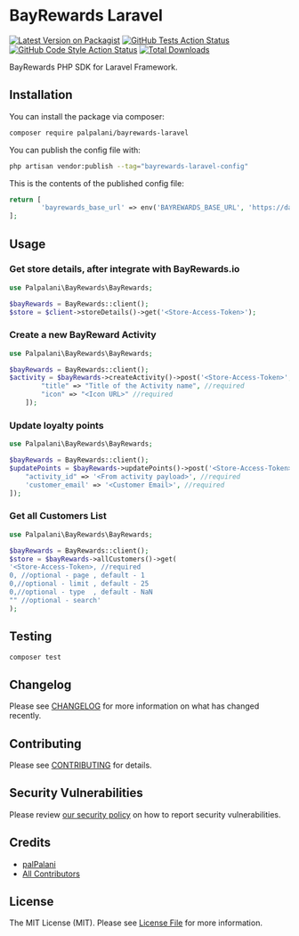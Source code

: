 # BayRewards Laravel

[![Latest Version on Packagist](https://img.shields.io/packagist/v/palpalani/bayrewards-laravel.svg?style=flat-square)](https://packagist.org/packages/palpalani/bayrewards-laravel)
[![GitHub Tests Action Status](https://img.shields.io/github/actions/workflow/status/palpalani/bayrewards-laravel/run-tests.yml?branch=main&label=tests&style=flat-square)](https://github.com/palpalani/bayrewards-laravel/actions?query=workflow%3Arun-tests+branch%3Amain)
[![GitHub Code Style Action Status](https://img.shields.io/github/actions/workflow/status/palpalani/bayrewards-laravel/fix-php-code-style-issues.yml?branch=main&label=code%20style&style=flat-square)](https://github.com/palpalani/bayrewards-laravel/actions?query=workflow%3A"Fix+PHP+code+style+issues"+branch%3Amain)
[![Total Downloads](https://img.shields.io/packagist/dt/palpalani/bayrewards-laravel.svg?style=flat-square)](https://packagist.org/packages/palpalani/bayrewards-laravel)

BayRewards PHP SDK for Laravel Framework.

## Installation

You can install the package via composer:

```bash
composer require palpalani/bayrewards-laravel
```
You can publish the config file with:

```bash
php artisan vendor:publish --tag="bayrewards-laravel-config"
```

This is the contents of the published config file:

```php
return [
        'bayrewards_base_url' => env('BAYREWARDS_BASE_URL', 'https://data.bayrewards.io')
];
```

## Usage

### Get store details, after integrate with BayRewards.io

```php
use Palpalani\BayRewards\BayRewards;

$bayRewards = BayRewards::client();
$store = $client->storeDetails()->get('<Store-Access-Token>');
```

### Create a new BayReward Activity

```php
use Palpalani\BayRewards\BayRewards;

$bayRewards = BayRewards::client();
$activity = $bayRewards->createActivity()->post('<Store-Access-Token>', [
        "title" => "Title of the Activity name", //required
        "icon" => "<Icon URL>" //required
    ]);
```

### Update loyalty points 

```php
use Palpalani\BayRewards\BayRewards;

$bayRewards = BayRewards::client();
$updatePoints = $bayRewards->updatePoints()->post('<Store-Access-Token>', [
    "activity_id" => '<From activity payload>', //required
    'customer_email' => '<Customer Email>', //required
]);
```

### Get all Customers List

```php
use Palpalani\BayRewards\BayRewards;

$bayRewards = BayRewards::client();
$store = $bayRewards->allCustomers()->get(
'<Store-Access-Token>, //required  
0, //optional - page , default - 1    
0,//optional - limit , default - 25    
0,//optional - type  , default - NaN    
"" //optional - search'
);
```


## Testing

```bash
composer test
```

## Changelog

Please see [CHANGELOG](CHANGELOG.md) for more information on what has changed recently.

## Contributing

Please see [CONTRIBUTING](CONTRIBUTING.md) for details.

## Security Vulnerabilities

Please review [our security policy](../../security/policy) on how to report security vulnerabilities.

## Credits

- [palPalani](https://github.com/palpalani)
- [All Contributors](../../contributors)

## License

The MIT License (MIT). Please see [License File](LICENSE.md) for more information.
